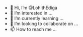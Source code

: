 - 👋 Hi, I’m @LohithEdiga
- 👀 I’m interested in ...
- 🌱 I’m currently learning ...
- 💞️ I’m looking to collaborate on ...
- 📫 How to reach me ...

<!---
LohithEdiga/LohithEdiga is a ✨ special ✨ repository because its `README.md` (this file) appears on your GitHub profile.
You can click the Preview link to take a look at your changes.
--->
